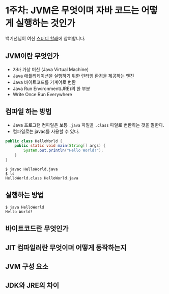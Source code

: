 # 1주차: JVM은 무엇이며 자바 코드는 어떻게 실행하는 것인가
백기선님이 여신 [스터디 할래](https://github.com/whiteship/live-study/issues/1)에 참여합니다.

## JVM이란 무엇인가
- 자바 가상 머신 (Java Virtual Machine)
- Java 애플리케이션을 실행하기 위한 런타임 환경을 제공하는 엔진
- Java 바이트코드를 기계어로 변환
- Java Run Environment(JRE)의 한 부분
- Write Once Run Everywhere

## 컴파일 하는 방법
- Java 프로그램 컴파일은 보통 `.java` 파일을 `.class` 파일로 변환하는 것을 말한다.
- 컴파일로는 javac를 사용할 수 있다.
``` java
public class HelloWorld {
    public static void main(String[] args) {
        System.out.println("Hello World!");
    }
}
```
``` shell
$ javac HelloWorld.java
$ ls
HelloWorld.class HelloWorld.java
```
## 실행하는 방법
``` shell
$ java HelloWorld
Hello World!
```
## 바이트코드란 무엇인가
## JIT 컴파일러란 무엇이며 어떻게 동작하는지
## JVM 구성 요소
## JDK와 JRE의 차이



